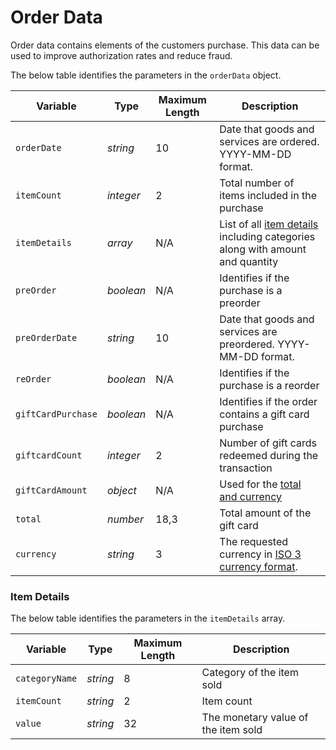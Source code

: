 # Order Data

Order data contains elements of the customers purchase. This data can be used to improve authorization rates and reduce fraud.

<!--
type: tab
title: orderData
-->

The below table identifies the parameters in the `orderData` object.

| Variable | Type | Maximum Length | Description |
| -------- | -- | ------------ | ------------------ |
| `orderDate` | *string* | 10 | Date that goods and services are ordered. YYYY-MM-DD format. |
| `itemCount` | *integer* | 2 | Total number of items included in the purchase |
| `itemDetails` | *array* | N/A | List of all [item details](#item-details) including categories along with amount and quantity |
| `preOrder` | *boolean* | N/A | Identifies if the purchase is a preorder |
| `preOrderDate` | *string* | 10 | Date that goods and services are preordered. YYYY-MM-DD format. |
| `reOrder` | *boolean* | N/A | Identifies if the purchase is a reorder |
| `giftCardPurchase` | *boolean* | N/A| Identifies if the order contains a gift card purchase |
| `giftcardCount`  | *integer* | 2 | Number of gift cards redeemed during the transaction |
| `giftCardAmount` | *object* | N/A | Used for the [total and currency](?path=docs/Resources/Master-Data/Amount-Components.md) |
| `total` | *number* | 18,3 | Total amount of the gift card |
| `currency` | *string* | 3 | The requested currency in [ISO 3 currency format](?path=docs/Resources/Master-Data/Currency-Code.md).|

<!-- type: tab-end -->

### Item Details

The below table identifies the parameters in the `itemDetails` array.

| Variable | Type | Maximum Length | Description |
| -------- | -- | ------------ | ------------------ |
| `categoryName` | *string* | 8 | Category of the item sold |
| `itemCount` | *string* | 2 | Item count |
| `value` | *string* | 32 | The monetary value of the item sold |


